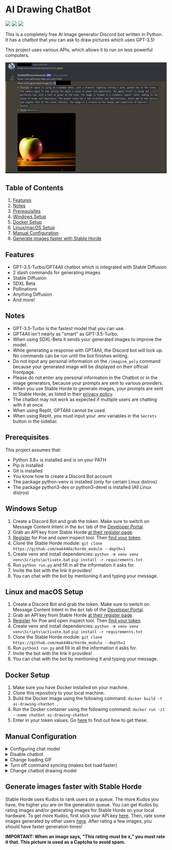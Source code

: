 # AI Drawing ChatBot

![](https://img.shields.io/github/license/mak448a/Stable-Diffusion-Bot)
![](https://img.shields.io/github/contributors/mak448a/Stable-Diffusion-Bot)
![](https://img.shields.io/github/repo-size/mak448a/Stable-Diffusion-Bot)

This is a completely free AI image generator Discord bot written in Python.
It has a chatbot that you can ask to draw pictures which uses GPT-3.5!

This project uses various APIs, which allows it to run on less powerful computers.

![Demo picture](demo.png)

## Table of Contents
1. [Features](#Features)
2. [Notes](#Notes)
3. [Prerequisites](#Prerequisites)
4. [Windows Setup](#windows-setup)
5. [Docker Setup](#docker-setup)
6. [Linux/macOS Setup](#linux-and-macos-setup)
7. [Manual Configuration](#Manual-Configuration)
8. [Generate images faster with Stable Horde](#Generate-images-faster-with-Stable-Horde)


## Features
- GPT-3.5-Turbo/GPT4All chatbot which is integrated with Stable Diffusion
- 2 slash commands for generating images
- Stable Diffusion
- SDXL Beta
- Pollinations
- Anything Diffusion
- And more!


## Notes

- GPT-3.5-Turbo is the fastest model that you can use.
- GPT4All isn't nearly as "smart" as GPT-3.5-Turbo.
- When using SDXL-Beta it sends your generated images to improve the model.
- While generating a response with GPT4All, the Discord bot will lock up.
No commands can be run until the bot finishes writing.
- Do not input any personal information on the `/imagine_poly` command because your generated image will be displayed
on their official frontpage.
- Please do not enter any personal information in the Chatbot or in the image generators,
because your prompts are sent to various providers.
- When you use Stable Horde to generate images, your prompts are sent to Stable Horde, as listed in their [privacy policy](https://stablehorde.net/privacy). 
- The chatbot may not work as expected if multiple users are chatting with it at once.
- When using Replit, GPT4All cannot be used.
- When using Replit, you must input your .env variables in the `Secrets` button in the sidebar.


## Prerequisites
This project assumes that:
- Python 3.8+ is installed and is on your PATH
- Pip is installed
- Git is installed
- You know how to create a Discord Bot account
- The package python-venv is installed (only for certain Linux distros)
- The package python3-dev or python3-devel is installed (All Linux distros)


## Windows Setup
1. Create a Discord Bot and grab the token. Make sure to switch on Message Content Intent in the `Bot` tab of the 
[Developer Portal](https://discord.com/developers/applications).
2. Grab an API key from Stable Horde [at their register page](https://stablehorde.net/register).
3. [Register](https://poe.com) for Poe and open inspect tool.
Then [find your token](https://github.com/ading2210/poe-api#finding-your-token).
4. Clone the Stable Horde module: `git clone https://github.com/mak448a/horde_module --depth=1`
5. Create venv and install dependencies: `python -m venv venv` `venv\Scripts\activate.bat`
`pip install -r requirements.txt`
6. Run `python run.py` and fill in all the information it asks for.
7. Invite the bot with the link it provides!
8. You can chat with the bot by mentioning it and typing your message.

## Linux and macOS Setup
1. Create a Discord Bot and grab the token. Make sure to switch on Message Content Intent in the `Bot` tab of the 
[Developer Portal](https://discord.com/developers/applications).
2. Grab an API key from Stable Horde [at their register page](https://stablehorde.net/register).
3. [Register](https://poe.com) for Poe and open inspect tool.
Then [find your token](https://github.com/ading2210/poe-api#finding-your-token).
4. Create venv and install dependencies: `python -m venv venv` `venv\Scripts\activate.bat`
`pip install -r requirements.txt`
5. Clone the Stable Horde module: `git clone https://github.com/mak448a/horde_module --depth=1`
6. Run `python3 run.py` and fill in all the information it asks for.
7. Invite the bot with the link it provides!
8. You can chat with the bot by mentioning it and typing your message.

## Docker Setup
1. Make sure you have Docker installed on your machine.
2. Clone this repository to your local machine.
3. Build the Docker image using the following command: `docker build -t ai-drawing-chatbot .`
4. Run the Docker container using the following command: `docker run -it --name chatbot ai-drawing-chatbot`
5. Enter in your token values. Go [here](#linux-and-macos-setup) to find out how to get these.


## Manual Configuration
<details><summary>Configuring chat model</summary>

Go to `config.json` and set the key `"model"` to the model you want.

**Available Models**
- gpt-3.5-turbo
- GPT4All

You must write the model exactly as it is written here.
When using ChatGPT, you must sign up for a Poe account.

When you are done, the edited line should look like this:

```json
"model": "gpt-3.5-turbo",
```

</details>

<details><summary>Disable chatbot</summary>

Go to `config.json` and set the key `"chatbot"` to false.

It should look like this:

```json
"chatbot": false,
```
</details>

<details><summary>Change loading GIF</summary>

Go to `config.json` and set the key `"loading_gif"` to any GIF on Tenor you want!

It should look like this:

```json
"loading_gif": "https://tenor.com/your/favorite/loading/gif",
```
</details>

<details><summary>Turn off command syncing (makes bot load faster)</summary>

Please note that this will break the bot if you haven't run it for the first time.
Go to `config.json` and set the key `"sync"` to `false`.

It should look like this:

```json
"sync": false,
```
</details>

<details><summary>Change chatbot drawing model</summary>

Go to `config.json` and set the key `"image_model"` to a model that you find [here](https://aqualxx.github.io/stable-ui/).

It should look like this:

```json
"image_model": "SDXL 1.0"
```
</details>


## Generate images faster with Stable Horde
Stable Horde uses Kudos to rank users on a queue. The more Kudos you have, the higher you are on the generation queue.
You can get Kudos by rating images and/or generating images for Stable Horde
on your local hardware.
To get more Kudos, first stick your API key [here](https://tinybots.net/artbot/settings).
Then, rate some images generated by other users [here](https://tinybots.net/artbot/rate).
After rating a few images, you should have faster generation times!

**IMPORTANT: When an image says, "This rating must be x," you must rate it that.
This picture is used as a Captcha to avoid spam.**
